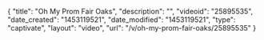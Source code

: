{
    "title": "Oh My Prom Fair Oaks",
    "description": "",
    "videoid": "25895535",
    "date_created": "1453119521",
    "date_modified": "1453119521",
    "type": "captivate",
    "layout": "video",
    "url": "\/v\/oh-my-prom-fair-oaks\/25895535"
}